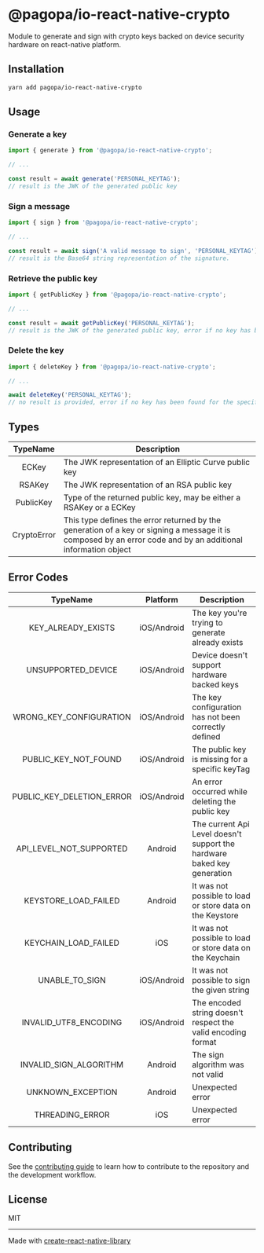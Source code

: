 # @pagopa/io-react-native-crypto

Module to generate and sign with crypto keys backed on device security hardware on react-native platform.

## Installation

```sh
yarn add pagopa/io-react-native-crypto
```

## Usage

### Generate a key

```js
import { generate } from '@pagopa/io-react-native-crypto';

// ...

const result = await generate('PERSONAL_KEYTAG');
// result is the JWK of the generated public key
```

### Sign a message

```js
import { sign } from '@pagopa/io-react-native-crypto';

// ...

const result = await sign('A valid message to sign', 'PERSONAL_KEYTAG');
// result is the Base64 string representation of the signature.
```

### Retrieve the public key

```js
import { getPublicKey } from '@pagopa/io-react-native-crypto';

// ...

const result = await getPublicKey('PERSONAL_KEYTAG');
// result is the JWK of the generated public key, error if no key has been yet generated
```

### Delete the key

```js
import { deleteKey } from '@pagopa/io-react-native-crypto';

// ...

await deleteKey('PERSONAL_KEYTAG');
// no result is provided, error if no key has been found for the specified keytag
```

## Types

|  TypeName   | Description                                                                                                                                                  |
| :---------: | ------------------------------------------------------------------------------------------------------------------------------------------------------------ |
|    ECKey    | The JWK representation of an Elliptic Curve public key                                                                                                       |
|   RSAKey    | The JWK representation of an RSA public key                                                                                                                  |
|  PublicKey  | Type of the returned public key, may be either a RSAKey or a ECKey                                                                                           |
| CryptoError | This type defines the error returned by the generation of a key or signing a message it is composed by an error code and by an additional information object |

## Error Codes

|         TypeName          |  Platform   | Description                                                             |
| :-----------------------: | :---------: | ----------------------------------------------------------------------- |
|    KEY_ALREADY_EXISTS     | iOS/Android | The key you're trying to generate already exists                        |
|    UNSUPPORTED_DEVICE     | iOS/Android | Device doesn't support hardware backed keys                             |
|  WRONG_KEY_CONFIGURATION  | iOS/Android | The key configuration has not been correctly defined                    |
|   PUBLIC_KEY_NOT_FOUND    | iOS/Android | The public key is missing for a specific keyTag                         |
| PUBLIC_KEY_DELETION_ERROR | iOS/Android | An error occurred while deleting the public key                         |
|  API_LEVEL_NOT_SUPPORTED  |   Android   | The current Api Level doesn't support the hardware baked key generation |
|   KEYSTORE_LOAD_FAILED    |   Android   | It was not possible to load or store data on the Keystore               |
|   KEYCHAIN_LOAD_FAILED    |     iOS     | It was not possible to load or store data on the Keychain               |
|      UNABLE_TO_SIGN       | iOS/Android | It was not possible to sign the given string                            |
|   INVALID_UTF8_ENCODING   | iOS/Android | The encoded string doesn't respect the valid encoding format            |
|  INVALID_SIGN_ALGORITHM   |   Android   | The sign algorithm was not valid                                        |
|     UNKNOWN_EXCEPTION     |   Android   | Unexpected error                                                        |
|      THREADING_ERROR      |     iOS     | Unexpected error                                                        |

## Contributing

See the [contributing guide](CONTRIBUTING.md) to learn how to contribute to the repository and the development workflow.

## License

MIT

---

Made with [create-react-native-library](https://github.com/callstack/react-native-builder-bob)
